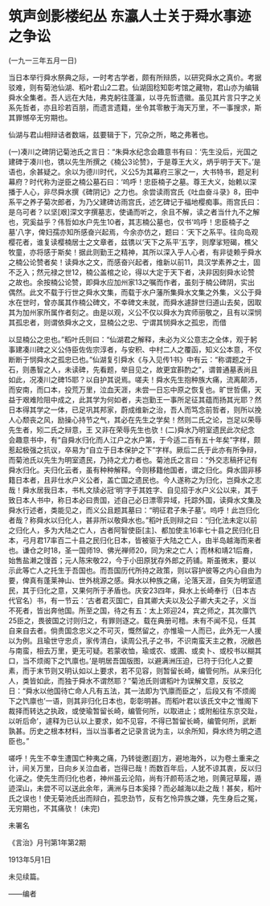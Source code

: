 # 筑声剑影楼纪丛 东瀛人士关于舜水事迹之争讼

 

(一九一三年五月一日)

 

当日本举行舜水祭典之际，一时考古学者，颇有所辩质，以研究舜水之真价。考据驳难，则有菊池仙湖、稻叶君山2二君。仙湖固稔知彰考馆之藏物，君山亦为编辑舜水全集者。吾人远在大陆，弗克躬往蓬瀛，以寻先哲遗徽。虽见其片言只字之关系先哲者，亦且珍若百朋，而遗言遗籍，坐令其零散于海天万里，不一事搜求，斯其罪憾卒无穷期也。

仙湖与君山相辩诘者数端，兹要辑于下，冗杂之所，略之弗著也。

(一)凑川之碑阴记菊池氏之言日：“朱舜水纪念会趣意书有曰：‘先生没后，光国之建碑于凑川也，镌以先生所撰之《楠公3论赞》，于是尊王大义，炳乎明于天下。’是语也，余甚疑之。余以为德川时代，义公5为其幕府三家之一，大书特书，题足利幕府？时代称为逆臣之楠公墓石曰：‘呜呼！忠臣楠子之墓。尊王大义，始赖以深播于人心，非尽舜水撰《碑阴记》之力也。余尝读雨宫氏《吐血奋斗录》8，田中系平之养子菊次郎者，为乃父建碑访雨宫氏，述乞碑记于福地樱痴事。雨宫氏曰：是乌可者？以坚[艰]深文字撰墓志，使诵而听之，余且不解，读之者当什九不之解也，究奚益乎？伟哲如水户先生10者，其志楠公墓也，仅书‘呜呼！忠臣楠子之墓’八字，俾妇孺亦知所感奋兴起焉，今余亦仿之，题曰：‘天下之系平。往向岛观樱花者，谁复读樱楠居士之文章者，兹镌以‘天下之系平’五字，则摩挲短碣，樵父牧童，亦将感于斯矣！据此则勤王之精神，其所以深入乎人心者，有非徒赖乎舜水之楠公论赞者矣！读舜水之文，而感奋兴起者，维新以前11，具汉学素养之士，固不乏入；然元禄之世12，楠公盖棺之论，得以大定于天下者，决非因刻舜水论赞之故也。余按楠公论赞，即舜水应加州家13之嘱而作者，虽刻于楠公碑阴，实出偶然。此文不载于行世之舜水文集，而载于水户藩所集舜水文集之外集，义公于舜水在世时，曾亦属其作楠公碑文，不幸碑文未就，而舜水遽辞世归道山去矣，因取其为加州家所属作者刻之。由是以观，义公不仅以舜水为宾师丽敬之，且有以深悯其孤忠者，则谓依舜水之文，显楠公之忠、宁谓其悯舜水之孤忠，而借

以显楠公之忠也。”稻叶氏则曰：“仙湖君之解释，未必为义公意志之全体，观于躬事建凑川碑之义公侍臣佐佐宗淳者，与安积、中村二人之覆函，知义公本意，不仅断断于悯舜水之孤忠已也。”仙湖复引舜水《与入见传1书》中有云：“称谓题之于石，则愚智之人，未读碑，先看题，举目见之，故更宜斟酌之”，谓普通墓表尚且如此，况凑川之碑15耶？以自护其说焉。嗟夫！舜水先生抱种族大痛，流离颠沛，而安南，而口本，投荒万里，泣血天涯，未尝一日忘中原之恢复也。旷世哲儒，天益于艰难险阻中成之，此其学为何如者，夫岂勤王一事所足征其蕴而扬其光耶？然日本得其学之一体，已足巩其邦家，蔚成维新之治，吾人而笃念前哲者，则所以挽人心颓丧之风，励操心持节之气，其必在先生之学矣！然则二氏之论，岂足以荣辱先生者，矧二氏之辩意，王 又非在荣辱先生也欤！(二)舜水乃明室遗民此次纪念会趣意书中，有“自舜水归化而人江户之水户第，于今适二百有五十年矣”字样，颇惹起极强之抗议，卒易为“自立于日本保护之下”字样。厥后二氏于此亦有所争辩，而菊池氏以先生为明室遗民，乃持之尤力者也。菊池氏之言曰：“外交志稿抔记有舜水归化。夫归化云者，虽有种种解释。今则移籍他国者，谓之归化。舜水固非移籍日本者，且非仕水户义公者，盖亡国之遗民也。今人遂称之为归化，岂舜水之志哉！舜水居我日本，书札文牍必冠‘明’字于其姓字、自见招于水户义公以来，其于致日本人书中，称日本必曰贵国，述自己必日漂零异域，托踪外国，读舜水文集及舜水行述者，类能见之，而义公且题其墓曰：“明征君子朱子墓’。呜呼！此岂归化者哉？称舜水以归化人，甚非所以敬舜水也。”稻叶氏则辩之曰：“归化法未定以前之归化人，多为大陆之亡人，古者阿智使臣[主]、都加使主16率七十县之民归化日本，弓月君17率百二十县之民归化日本，皆被驱于大陆之亡人，由半岛越海而来者也。谦仓之时18，圣一国师19、佛光禅师20，同为宋之亡人；而林和靖21后裔，始售盐濑之馒首；元人陈宋敬22，今于小田原犹存外郎之药铺。斯虽微末，要以示此等亡人之托生于吾国也。而吾国历代所持之政策，则以容护彼等之内心自由为要，俾真有蓬莱神山、世外桃源之感。舜水以种族之痛，沦落天涯，自矢为明室遗民，其于归化之意，又果何所于矛盾也。庆安23四年，舜水上长崎奉行（日本古代官名）书，有一节云：‘古者君灭国亡，自其卿大夫以及公子卿大夫之子，义当不死者，皆出奔他国。所至之国，待之有五：太上郊迎24，宾之师之，其次廪饩25臣之，畏彼国之讨则归之，有罪则逐之。载在典册可稽。未有不闻不见，任其自来自去者。倘贵国念忠义之不可灭，慨然留之，亦惟瑜一人而已，此外无一人援以为例。且瑜世守忠贞，家传清白，读周公孔子之书，不识南蛮天主之教，况敝邑与南蛮，相去万里，更无可疑。若蒙收恤，瑜或农、或圃、或卖卜、或校书以糊其口，当不烦阁下之饩廪也。’是明居吾国版图，以避满洲压迫，已符于归化人之要素，而于末节则又明认如以上要求，若不见容，则暂留长崎，编管何所。从来归化人，类皆如此，而独于舜水不谓然耶？”菊池氏则谓稻叶为误解文意，反驳之日：“舜水以他国待亡命人凡有五法，其一法即为‘饩廪而臣之’，后段又有‘不烦阁下之饩廪也’一语，则其非归化日本也，彰彰明甚。而稻叶君以该氏文中之‘惟阁下裁择而转达之执政，或使瑜暂留长崎，编管何所，以取进止；或附船往东京交趾，以听后命’，遽释为已认以上要求，如不见容，不得已暂留长崎，编管何所，武断孰甚。历史之根本材料，当以当事者之记录言说为主，以余所知，舜水终为明之遗臣也。”

嗟呼！先生不幸生遭国亡种夷之痛，乃转徙邀[遐]方，避地海外，以为卷土重来之计，间关万里，日向乡关泣血者，岂得已哉！而数百年后，人犹不谅其衷，反以归化诬之。使先生而归化也者，神州虽云沦陷，尚有汗颜苟活之地，则黄冠草履，遁迹深山，未尝不可以送此余年，满洲与日本奚择？而必越海以赴之哉！甚矣，稻叶氏之误也！使无菊池氏出而辩白，孤忠劲节，反有乞怜异族之嫌，先生身后之冤，无穷期也，不其痛欤！ (未完)

 

未署名

《言治》月刊第1年第2期

1913年5月1日

 

未见续篇。

——编者

 

 

 

